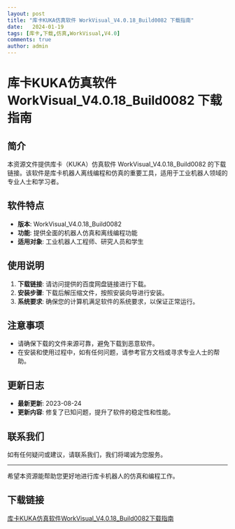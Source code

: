 ```yaml
---
layout: post
title: "库卡KUKA仿真软件 WorkVisual_V4.0.18_Build0082 下载指南"
date:   2024-01-19
tags: [库卡,下载,仿真,WorkVisual,V4.0]
comments: true
author: admin
---
```

# 库卡KUKA仿真软件 WorkVisual_V4.0.18_Build0082 下载指南

## 简介
本资源文件提供库卡（KUKA）仿真软件 WorkVisual_V4.0.18_Build0082 的下载链接。该软件是库卡机器人离线编程和仿真的重要工具，适用于工业机器人领域的专业人士和学习者。

## 软件特点
- **版本**: WorkVisual_V4.0.18_Build0082
- **功能**: 提供全面的机器人仿真和离线编程功能
- **适用对象**: 工业机器人工程师、研究人员和学生

## 使用说明
1. **下载链接**: 请访问提供的百度网盘链接进行下载。
2. **安装步骤**: 下载后解压缩文件，按照安装向导进行安装。
3. **系统要求**: 确保您的计算机满足软件的系统要求，以保证正常运行。

## 注意事项
- 请确保下载的文件来源可靠，避免下载到恶意软件。
- 在安装和使用过程中，如有任何问题，请参考官方文档或寻求专业人士的帮助。

## 更新日志
- **最新更新**: 2023-08-24
- **更新内容**: 修复了已知问题，提升了软件的稳定性和性能。

## 联系我们
如有任何疑问或建议，请联系我们，我们将竭诚为您服务。

---

希望本资源能帮助您更好地进行库卡机器人的仿真和编程工作。

## 下载链接

[库卡KUKA仿真软件WorkVisual_V4.0.18_Build0082下载指南](https://pan.quark.cn/s/5b4f3e837f2a)